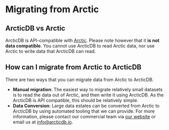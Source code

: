 # Migrating from Arctic

## ArcticDB vs Arctic

ArcticDB is API-compatible with [Arctic](https://github.com/man-group/arctic). Please note however that it **is not data compatible**. You cannot use ArcticDB to read Arctic data, nor use Arctic to write data that ArcticDB can read.

## How can I migrate from Arctic to ArcticDB

There are two ways that you can migrate data from Arctic to ArcticDB.

* **Manual migration**: The easiest way to migrate relatively small datasets is to read the data out of Arctic, and then write it using ArcticDB. As the ArcticDB is API compatible, this should be relatively simple.
* **Data Conversion**: Large data estates can be converted from Arctic to ArcticDB by using automated tooling that we can provide. For more information, please contact our commercial team via [our website](http://arcticdb.io) or email us at info@arcticdb.io. 
